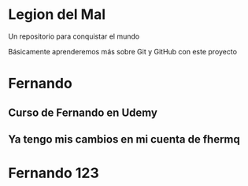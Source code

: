 # Legion del Mal
Un repositorio para conquistar el mundo

Básicamente aprenderemos más sobre Git y GitHub con este proyecto


# Fernando


## Curso de Fernando en Udemy

## Ya tengo mis cambios en mi cuenta de fhermq

# Fernando 123
